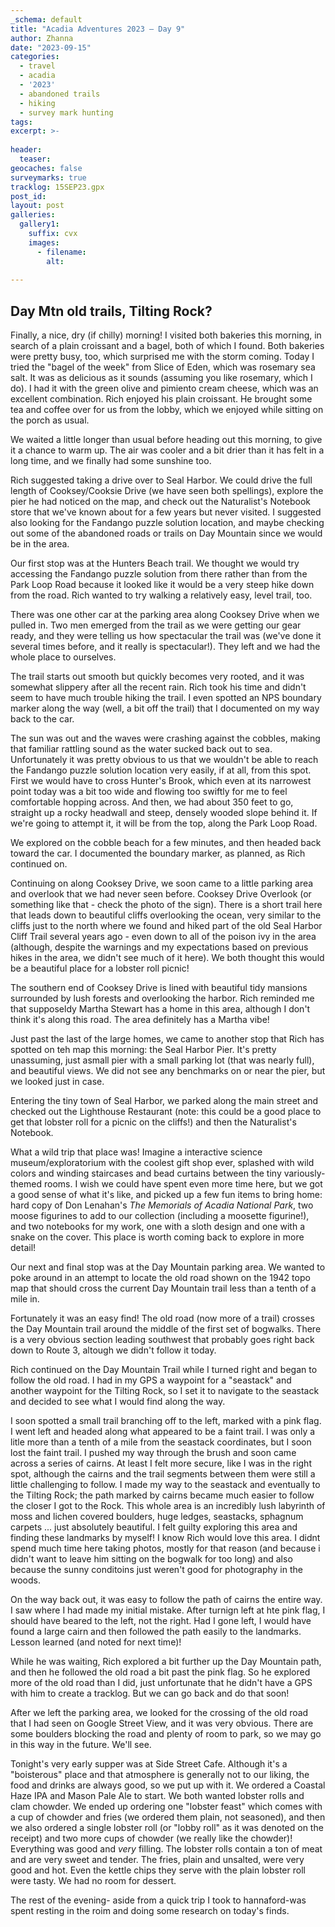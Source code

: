 ```yaml
---
_schema: default
title: "Acadia Adventures 2023 – Day 9"
author: Zhanna
date: "2023-09-15"
categories: 
  - travel
  - acadia
  - '2023'
  - abandoned trails
  - hiking
  - survey mark hunting
tags:
excerpt: >-
  
header:
  teaser:
geocaches: false
surveymarks: true
tracklog: 15SEP23.gpx
post_id: 
layout: post
galleries:
  gallery1:
    suffix: cvx
    images:
      - filename: 
        alt:
    
---
```


## Day Mtn old trails, Tilting Rock?

Finally, a nice, dry (if chilly) morning! I visited both bakeries this morning, in search of a plain croissant and a bagel, both of which I found. Both bakeries were pretty busy, too, which surprised me with the storm coming. Today I tried the "bagel of the week" from Slice of Eden, which was rosemary sea salt. It was as delicious as it sounds (assuming you like rosemary, which I do). I had it with the green olive and pimiento cream cheese, which was an excellent combination. Rich enjoyed his plain croissant. He brought some tea and coffee over for us from the lobby, which we enjoyed while sitting on the porch as usual.

We waited a little longer than usual before heading out this morning, to give it a chance to warm up. The air was cooler and a bit drier than it has felt in a long time, and we finally had some sunshine too. 

Rich suggested taking a drive over to Seal Harbor. We could drive the full length of Cooksey/Cooksie Drive (we have seen both spellings), explore the pier he had noticed on the map, and check out the Naturalist's Notebook store that we've known about for a few years but never visited. I suggested also looking for the Fandango puzzle solution location, and maybe checking out some of the abandoned roads or trails on Day Mountain since we would be in the area.

Our first stop was at the Hunters Beach trail. We thought we would try accessing the Fandango puzzle solution from there rather than from the Park Loop Road because it looked like it would be a very steep hike down from the road. Rich wanted to try walking a relatively easy, level trail, too. 

There was one other car at the parking area along Cooksey Drive when we pulled in. Two men emerged from the trail as we were getting our gear ready, and they were telling us how spectacular the trail was (we've done it several times before, and it really is spectacular!). They left and we had the whole place to ourselves.  

The trail starts out smooth but quickly becomes very rooted, and it was somewhat slippery after all the recent rain. Rich took his time and didn't seem to have much trouble hiking the trail. I even spotted an NPS boundary marker along the way (well, a bit off the trail) that I documented on my way back to the car.

The sun was out and the waves were crashing against the cobbles, making that familiar rattling sound as the water sucked back out to sea. Unfortunately it was pretty obvious to us that we wouldn't be able to reach the Fandango puzzle solution location very easily, if at all, from this spot. First we would have to cross Hunter's Brook, which even at its narrowest point today was a bit too wide and flowing too swiftly for me to feel comfortable hopping across. And then, we had about 350 feet to go, straight up a rocky headwall and steep, densely wooded slope behind it. If we're going to attempt it, it will be from the top, along the Park Loop Road. 

We explored on the cobble beach for a few minutes, and then headed back toward the car. I documented the boundary marker, as planned, as Rich continued on. 

Continuing on along Cooksey Drive, we soon came to a little parking area and overlook that we had never seen before. Cooksey Drive Overlook (or something like that - check the photo of the sign). There is a short trail here that leads down to beautiful cliffs overlooking the ocean, very similar to the cliffs just to the north where we found and hiked part of the old Seal Harbor Cliff Trail several years ago - even down to all of the poison ivy in the area (although, despite the warnings and my expectations based on previous hikes in the area, we didn't see much of it here). We both thought this would be a beautiful place for a lobster roll picnic!

The southern end of Cooksey Drive is lined with beautiful tidy mansions surrounded by lush forests and overlooking the harbor. Rich reminded me that supposeldy Martha Stewart has a home in this area, although I don't think it's along this road. The area definitely has a Martha vibe!

Just past the last of the large homes, we came to another stop that Rich has spotted on teh map this morning: the Seal Harbor Pier. It's pretty unassuming, just asmall pier with a small parking lot (that was nearly full), and beautiful views. We did not see any benchmarks on or near the pier, but we looked just in case.

Entering the tiny town of Seal Harbor, we parked along the main street and checked out the Lighthouse Restaurant (note: this could be a good place to get that lobster roll for a picnic on the cliffs!) and then the Naturalist's Notebook.

What a wild trip that place was! Imagine a interactive science museum/exploratorium with the coolest gift shop ever, splashed with wild colors and winding staircases and bead curtains between the tiny variously-themed rooms. I wish we could have spent even more time here, but we got a good sense of what it's like, and picked up a few fun items to bring home: hard copy of Don Lenahan's _The Memorials of Acadia National Park_, two moose figurines to add to our collection (including a moosette figurine!), and two notebooks for my work, one with a sloth design and one with a snake on the cover. This place is worth coming back to explore in more detail!

Our next and final stop was at the Day Mountain parking area. We wanted to poke around in an attempt to locate the old road shown on the 1942 topo map that should cross the current Day Mountain trail less than a tenth of a mile in.

Fortunately it was an easy find! The old road (now more of a trail) crosses the Day Mountain trail around the middle of the first set of bogwalks. There is a very obvious section leading southwest that probably goes right back down to Route 3, altough we didn't follow it today. 

Rich continued on the Day Mountain Trail while I turned right and began to follow the old road. I had in my GPS a waypoint for a "seastack" and another waypoint for the Tilting Rock, so I set it to navigate to the seastack and decided to see what I would find along the way.

I soon spotted a small trail branching off to the left, marked with a pink flag. I went left and headed along what appeared to be a faint trail. I was only a litle more than a tenth of a mile from the seastack coordinates, but I soon lost the faint trail. I pushed my way through the brush and soon came across a series of cairns. At least I felt more secure, like I was in the right spot, although the cairns and the trail segments between them were still a little challenging to follow. I made my way to the seastack and eventually to the Tilting Rock; the path marked by cairns became much easier to follow the closer I got to the Rock. This whole area is an incredibly lush labyrinth of moss and lichen covered boulders, huge ledges, seastacks, sphagnum carpets ... just absolutely beautiful. I felt guilty exploring this area and finding these landmarks by myself! I know Rich would love this area. I didnt spend much time here taking photos, mostly for that reason (and because i didn't want to leave him sitting on the bogwalk for too long) and also because the sunny conditoins just weren't good for photography in the woods.

On the way back out, it was easy to follow the path of cairns the entire way. I saw where I had made my initial mistake. After turnign left at hte pink flag, I should have beared to the left, not the right. Had I gone left, I would have found a large cairn and then followed the path easily to the landmarks. Lesson learned (and noted for next time)!

While he was waiting, Rich explored a bit further up the Day Mountain path, and then he followed the old road a bit past the pink flag. So he explored more of the old road than I did, just unfortunate that he didn't have a GPS with him to create a tracklog. But we can go back and do that soon!

After we left the parking area, we looked for the crossing of the old road that I had seen on Google Street View, and it was very obvious. There are some boulders blocking the road and plenty of room to park, so we may go in this way in the future. We'll see.

Tonight's very early supper was at Side Street Cafe. Although it's a "boisterous" place and that atmosphere is generally not to our liking, the food and drinks are always good, so we put up with it. We ordered a Coastal Haze IPA and Mason Pale Ale to start. We both wanted lobster rolls and clam chowder. We ended up ordering one "lobster feast" which comes with a cup of chowder and fries (we ordered them plain, not seasoned), and then we also ordered a single lobster roll (or "lobby roll" as it was denoted on the receipt) and two more cups of chowder (we really like the chowder)! Everything was good and _very_ filling. The lobster rolls contain a ton of meat and are very sweet and tender. The fries, plain and unsalted, were very good and hot. Even the kettle chips they serve with the plain lobster roll were tasty. We had no room for dessert. 

The rest of the evening- aside from a quick trip I took to hannaford-was spent resting in the roim and doing some research on today's finds.